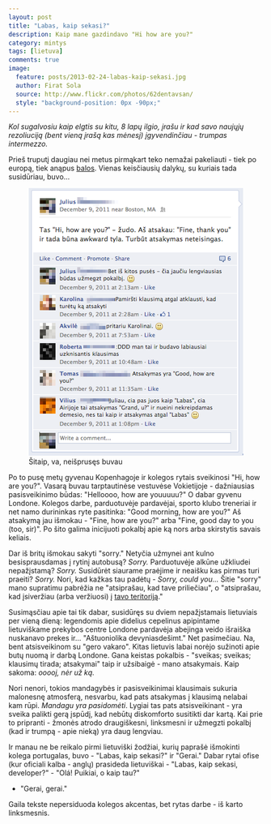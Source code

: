 ```yaml
---
layout: post
title: "Labas, kaip sekasi?"
description: Kaip mane gazdindavo "Hi how are you?"
category: mintys
tags: [lietuva]
comments: true
image:
  feature: posts/2013-02-24-labas-kaip-sekasi.jpg
  author: Firat Sola
  source: http://www.flickr.com/photos/62dentavsan/
  style: "background-position: 0px -90px;"
---
```


_Kol sugalvosiu kaip elgtis su kitu, 8 lapų ilgio, įrašu ir kad
savo naujųjų rezoliuciją (bent vieną įrašą kas mėnesį) įgyvendinčiau -
trumpas intermezzo._

Prieš truputį daugiau nei metus pirmąkart teko nemažai pakeliauti -
tiek po europą, tiek anąpus
[balos](http://en.wikipedia.org/wiki/The_Pond). Vienas keisčiausių
dalykų, su kuriais tada susidūriau, buvo...

<figure>
  <img src="/images/2013-02-24-facebook.png">
  <figcaption>Šitaip, va, neišprusęs buvau</figcaption>
</figure>

Po to pusę metų gyvenau Kopenhagoje ir kolegos rytais sveikinosi
"Hi, how are you?". Vasarą buvau tarptautinėse vestuvėse Vokietijoje -
dažniausias pasisveikinimo būdas: "Helloooo, how are youuuuu?" O dabar
gyvenu Londone. Kolegos darbe, parduotuvėje pardavėjai, sporto klubo
treneriai ir net namo durininkas ryte pasitinka: "Good morning, how
are you?" Aš atsakymą jau išmokau - "Fine, how are you?" arba "Fine,
good day to you (too, sir)". Po šito galima inicijuoti pokalbį apie ką
nors arba skirstytis savais keliais.

Dar iš britų išmokau sakyti "sorry." Netyčia užmynei ant kulno
besisprausdamas į rytinį autobusą? _Sorry._ Parduotuvėje alkūne
užkliudei nepažįstamą? _Sorry._ Susidūrėt siaurame praėjime ir neaišku
kas pirmas turi praeiti? _Sorry._ Nori, kad kažkas tau padėtų -
_Sorry, could you..._ Šitie "sorry" mano supratimu pabrėžia ne
"atsiprašau, kad tave priliečiau", o "atsiprašau, kad įsiveržiau (arba
veržiuosi) į
[tavo teritoriją](http://en.wikipedia.org/wiki/Personal_space)."

Susimąsčiau apie tai tik dabar, susidūręs su dviem nepažįstamais
lietuviais per vieną dieną: legendomis apie didelius cepelinus
apipintame lietuviškame prekybos centre Londone pardavėja abejinga
veido išraiška nuskanavo prekes ir... "Aštuoniolika devyniasdešimt."
Net pasimečiau. Na, bent atsisveikinom su "gero vakaro". Kitas
lietuvis labai norėjo sužinoti apie butų nuomą ir darbą Londone. Gana
keistas pokalbis - "sveikas; sveikas; klausimų tirada; atsakymai" taip
ir užsibaigė - mano atsakymais. Kaip sakoma: _ooooj, nėr už ką._

Nori nenori, tokios mandagybės ir pasisveikinimai klausimais sukuria
malonesnę atmosferą, nesvarbu, kad pats atsakymas į klausimą nelabai
kam rūpi. _Mandagu yra pasidomėti_. Lygiai tas pats atsisveikinant -
yra sveika palikti gerą įspūdį, kad nebūtų diskomforto susitikti dar
kartą. Kai prie to pripranti - žmonės atrodo draugiškesni, linksmesni
ir užmegzti pokalbį (kad ir trumpą - apie nieką) yra daug lengviau.

Ir manau ne be reikalo pirmi lietuviški žodžiai, kurių paprašė
išmokinti kolega portugalas, buvo - "Labas, kaip sekasi?" ir "Gerai."
Dabar rytai ofise (kur oficiali kalba - anglų) prasideda lietuviškai -
"Labas, kaip sekasi, developer?" - "Olá! Puikiai, o kaip tau?"
- "Gerai, gerai."

Gaila tekste nepersiduoda kolegos akcentas, bet rytas darbe - iš karto
linksmesnis.

